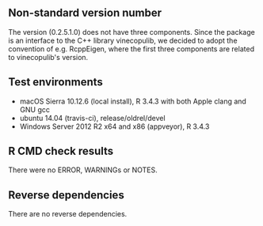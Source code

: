 ## Non-standard version number
The version (0.2.5.1.0) does not have three components. Since the package is 
an interface to the C++ library vinecopulib, we decided to adopt the convention 
of e.g. RcppEigen, where the first three components are related to 
vinecopulib's version.

## Test environments
* macOS Sierra 10.12.6 (local install), R 3.4.3 with both Apple clang and GNU gcc
* ubuntu 14.04 (travis-ci), release/oldrel/devel
* Windows Server 2012 R2 x64 and x86 (appveyor), R 3.4.3

## R CMD check results
There were no ERROR, WARNINGs or NOTES. 

## Reverse dependencies
There are no reverse dependencies.
